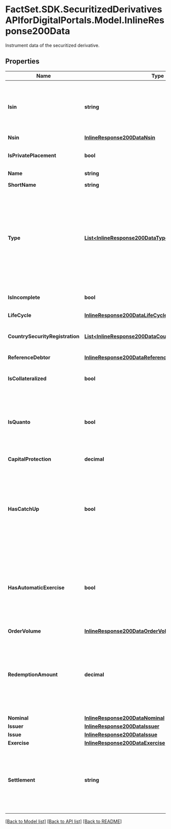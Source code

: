 # FactSet.SDK.SecuritizedDerivativesAPIforDigitalPortals.Model.InlineResponse200Data
Instrument data of the securitized derivative.

## Properties

Name | Type | Description | Notes
------------ | ------------- | ------------- | -------------
**Isin** | **string** | The International Securities Identification Number (ISIN) of the instrument. The ISIN is a 12-character code of digits and upper-case letters that uniquely identifies an instrument. | [optional] 
**Nsin** | [**InlineResponse200DataNsin**](InlineResponse200DataNsin.md) |  | [optional] 
**IsPrivatePlacement** | **bool** | If true, the instrument is part of a private placement and therefore not publicly traded. | [optional] 
**Name** | **string** | Name of the instrument. | [optional] 
**ShortName** | **string** | Short name of the instrument. | [optional] 
**Type** | [**List&lt;InlineResponse200DataType&gt;**](InlineResponse200DataType.md) | Instrument type as defined by FactSet Digital Solutions. Instrument types are arranged in a hierarchy, with the first level representing the most coarse granularity and further levels successively refining the granularity (see MDG category system 18). Please refer to endpoint &#x60;/category/get&#x60; for possible values. | [optional] 
**IsIncomplete** | **bool** | If true, the data supplier has marked the data for this instrument as incomplete. | [optional] 
**LifeCycle** | [**InlineResponse200DataLifeCycle**](InlineResponse200DataLifeCycle.md) |  | [optional] 
**CountrySecurityRegistration** | [**List&lt;InlineResponse200DataCountrySecurityRegistration&gt;**](InlineResponse200DataCountrySecurityRegistration.md) | List of countries where the instrument is registered. See endpoint &#x60;/basic/region/country/list&#x60; for possible values. | [optional] 
**ReferenceDebtor** | [**InlineResponse200DataReferenceDebtor**](InlineResponse200DataReferenceDebtor.md) |  | [optional] 
**IsCollateralized** | **bool** | If true, this instrument is protected against an issuer default by collateral (e.g. COSI collateralization by SIX Swiss Exchange). | [optional] 
**IsQuanto** | **bool** | If true, the risk of exchange rate fluctuations between the value unit of the underlying (all of them, in case of multiple underlyings) and the value unit of the redemption is hedged. | [optional] 
**CapitalProtection** | **decimal** | Proportion of the nominal amount protected against loss, usually 100%. | [optional] 
**HasCatchUp** | **bool** | If true, the instrument has a so-called \&quot;memory feature\&quot; (also called \&quot;catch up\&quot;). This means that a conditional payment that has not been paid out could be paid on a subsequent payment date if the condition is then satisfied. | [optional] 
**HasAutomaticExercise** | **bool** | If true, the instrument will be automatically exercised at termination (such as maturity, premature call, or premature payout). It prevents such products from becoming worthless, meaning the investor does not have to undertake any steps in order to receive the payable amount. | [optional] 
**OrderVolume** | [**InlineResponse200DataOrderVolume**](InlineResponse200DataOrderVolume.md) |  | [optional] 
**RedemptionAmount** | **decimal** | Actual redemption amount after expiry (e.g. knock out, maturity etc) for securitized derivatives with a so-called knock-out feature. The currency of the redemption amount is given by &#x60;issue.valueUnit&#x60; and is always a main currency for securitized derivatives with that feature.  | [optional] 
**Nominal** | [**InlineResponse200DataNominal**](InlineResponse200DataNominal.md) |  | [optional] 
**Issuer** | [**InlineResponse200DataIssuer**](InlineResponse200DataIssuer.md) |  | [optional] 
**Issue** | [**InlineResponse200DataIssue**](InlineResponse200DataIssue.md) |  | [optional] 
**Exercise** | [**InlineResponse200DataExercise**](InlineResponse200DataExercise.md) |  | [optional] 
**Settlement** | **string** | Settlement is the fulfillment of the issuer&#39;s contractual obligations arising from the securitized derivative. Depending on the terms, the underlying asset may be delivered physically or its equivalent monetary value may be payed out. | [optional] 

[[Back to Model list]](../README.md#documentation-for-models) [[Back to API list]](../README.md#documentation-for-api-endpoints) [[Back to README]](../README.md)

